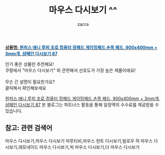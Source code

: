 ﻿---
layout: post
title:  "마우스 다시보기 ^^"
author: zacra
categories: [ 아이템 ]
tags: [마우스 다시보기,마우스 다시보기 마루티비,마우스 헌트 다시보기,빌로우 허 마우스 다시보기,레모네이드 마우스 다시보기,빅 마우스 다시보기,더 마우스 다시보기]
image: https://static.coupangcdn.com/image/vendor_inventory/44d1/9ec8b18e5acd6210081ffc5ae805b9b59b70eb70528319be184a07d16dde.jpg 
description: "쿠팡에서 마우스 다시보기 관련 키워드로 가장 고객 선호도가 높은 제품이랍니다."
rating: 4.5
---

<a href="https://link.coupang.com/re/AFFSDP?lptag=AF8407795&pageKey=1649863552&itemId=2810980288&vendorItemId=70800526868&traceid=V0-153-ef9f0b05cf0b1e88"><b>상품명: <font color='#01579B'>원피스 애니 루피 조로 컴퓨터 장패드 게이밍패드 손목 패드, 900x400mm + 3mm개, 샴페인 다시보기 87</font></b></a>

인기 좋은 상품만 추천해요!<br/>
쿠팡에서 "마우스 다시보기" 와 관련해서 선호도가 가장 높은 제품이에요!<br/><br/>
무슨 긴 설명이 필요한가요?  
클릭해서 확인해보세요


<a href="https://link.coupang.com/re/AFFSDP?lptag=AF8407795&pageKey=1649863552&itemId=2810980288&vendorItemId=70800526868&traceid=V0-153-ef9f0b05cf0b1e88">원피스 애니 루피 조로 컴퓨터 장패드 게이밍패드 손목 패드, 900x400mm + 3mm개, 샴페인 다시보기 87</a>
본 블로그는 파트너스 활동을 통해 일정액의 수수료를 제공받을 수 있습니다.

## 참고: 관련 검색어    
마우스 다시보기,마우스 다시보기 마루티비,마우스 헌트 다시보기,빌로우 허 마우스 다시보기,레모네이드 마우스 다시보기,빅 마우스 다시보기,더 마우스 다시보기